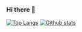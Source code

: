 ### Hi there 👋

[![Top Langs](https://github-readme-stats.vercel.app/api/top-langs/?username=wvdhouten&theme=dark)](https://github.com/anuraghazra/github-readme-stats)
[![Github stats](https://github-readme-stats.vercel.app/api?username=wvdhouten&theme=dark&show_icons=true)](https://github.com/anuraghazra/github-readme-stats)

<!--**wvdhouten/wvdhouten** is a ✨ _special_ ✨ repository because its `README.md` (this file) appears on your GitHub profile.-->

